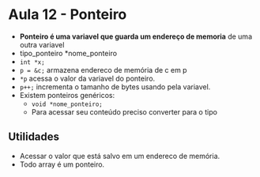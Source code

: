 # Aula 12 - Ponteiro
* **Ponteiro é uma variavel que guarda um endereço de memoria** de uma outra variavel
* tipo_ponteiro *nome_ponteiro
* `int *x;`
* `p = &c;` armazena endereco de memória de c em p
* `*p` acessa o valor da variavel do ponteiro.
* `p++;` incrementa o tamanho de bytes usando pela variavel.
* Existem ponteiros genéricos:
  * `void *nome_ponteiro;`
  * Para acessar seu conteúdo preciso converter para o tipo
## Utilidades 
* Acessar o valor que está salvo em um endereco de memória.
* Todo array é um ponteiro.

